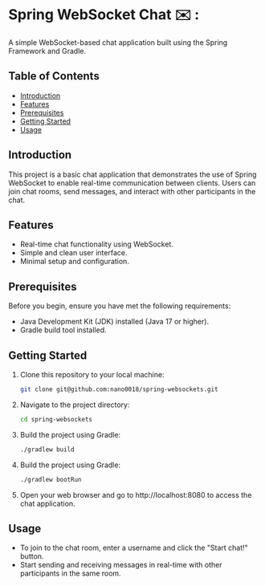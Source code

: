 # Spring WebSocket Chat :envelope: :

A simple WebSocket-based chat application built using the Spring Framework and Gradle.

## Table of Contents

- [Introduction](#introduction)
- [Features](#features)
- [Prerequisites](#prerequisites)
- [Getting Started](#getting-started)
- [Usage](#usage)

## Introduction

This project is a basic chat application that demonstrates the use of Spring WebSocket to enable real-time communication between clients. Users can join chat rooms, send messages, and interact with other participants in the chat.

## Features

- Real-time chat functionality using WebSocket.
- Simple and clean user interface.
- Minimal setup and configuration.

## Prerequisites

Before you begin, ensure you have met the following requirements:

- Java Development Kit (JDK) installed (Java 17 or higher).
- Gradle build tool installed.

## Getting Started

1. Clone this repository to your local machine:

   ```bash
   git clone git@github.com:nano0018/spring-websockets.git
   
2. Navigate to the project directory:

   ```bash
   cd spring-websockets

3. Build the project using Gradle:

   ```bash
   ./gradlew build

4. Build the project using Gradle:

   ```bash
   ./gradlew bootRun

5. Open your web browser and go to http://localhost:8080 to access the chat application.

## Usage
- To join to the chat room, enter a username and click the "Start chat!" button.
- Start sending and receiving messages in real-time with other participants in the same room.
   
